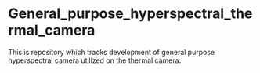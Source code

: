 # General_purpose_hyperspectral_thermal_camera
This is repository which tracks development of general purpose hyperspectral camera utilized on the thermal camera.
